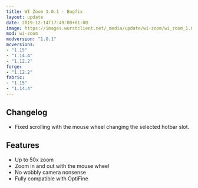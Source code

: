 ```yaml
---
title: WI Zoom 1.0.1 - Bugfix
layout: update
date: 2019-12-14T17:49:00+01:00
image: https://images.wurstclient.net/_media/update/wi-zoom/wi_zoom_1.0.1_540p.webp
mod: wi-zoom
modversion: "1.0.1"
mcversions:
- "1.15"
- "1.14.4"
- "1.12.2"
forge:
- "1.12.2"
fabric:
- "1.15"
- "1.14.4"
---
```

## Changelog

- Fixed scrolling with the mouse wheel changing the selected hotbar slot.

## Features

- Up to 50x zoom
- Zoom in and out with the mouse wheel
- No wobbly camera nonsense
- Fully compatible with OptiFine
